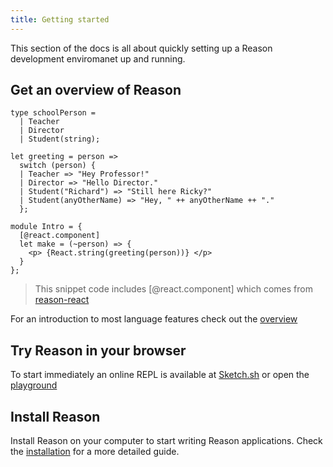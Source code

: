 ```yaml
---
title: Getting started
---
```


This section of the docs is all about quickly setting up a Reason development enviromanet up and running.

## Get an overview of Reason

```reason
type schoolPerson =
  | Teacher
  | Director
  | Student(string);

let greeting = person =>
  switch (person) {
  | Teacher => "Hey Professor!"
  | Director => "Hello Director."
  | Student("Richard") => "Still here Ricky?"
  | Student(anyOtherName) => "Hey, " ++ anyOtherName ++ "."
  };

module Intro = {
  [@react.component]
  let make = (~person) => {
    <p> {React.string(greeting(person))} </p>
  }
};
```
> This snippet code includes [@react.component] which comes from [reason-react](https://reasonml.github.io/reason-react/)

For an introduction to most language features check out the [overview](overview.md)

## Try Reason in your browser

To start immediately an online REPL is available at [Sketch.sh](https://sketch.sh)
or open the [playground](playground)

## Install Reason

Install Reason on your computer to start writing Reason applications.
Check the [installation](installation.md) for a more detailed guide.
